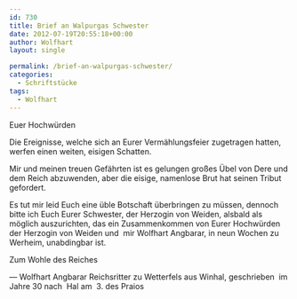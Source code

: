 ```yaml
---
id: 730
title: Brief an Walpurgas Schwester
date: 2012-07-19T20:55:18+00:00
author: Wolfhart
layout: single

permalink: /brief-an-walpurgas-schwester/
categories:
  - Schriftstücke
tags:
  - Wolfhart
---
```

Euer Hochwürden

Die Ereignisse, welche sich an Eurer Vermählungsfeier zugetragen hatten, werfen einen weiten, eisigen Schatten.<!--more-->



Mir und meinen treuen Gefährten ist es gelungen großes Übel von Dere und dem Reich abzuwenden, aber die eisige, namenlose Brut hat seinen Tribut gefordert.

Es tut mir leid Euch eine üble Botschaft überbringen zu müssen, dennoch bitte ich Euch Eurer Schwester, der Herzogin von Weiden, alsbald als möglich auszurichten, das ein Zusammenkommen von Eurer Hochwürden der Herzogin von Weiden und  mir Wolfhart Angbarar, in neun Wochen zu Werheim, unabdingbar ist.

Zum Wohle des Reiches

&#8212; Wolfhart Angbarar Reichsritter zu Wetterfels aus Winhal, geschrieben  im Jahre 30 nach  Hal am  3. des Praios
